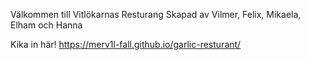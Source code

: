 Välkommen till Vitlökarnas Resturang
Skapad av Vilmer, Felix, Mikaela, Elham och Hanna

Kika in här!
https://merv1l-fall.github.io/garlic-resturant/
